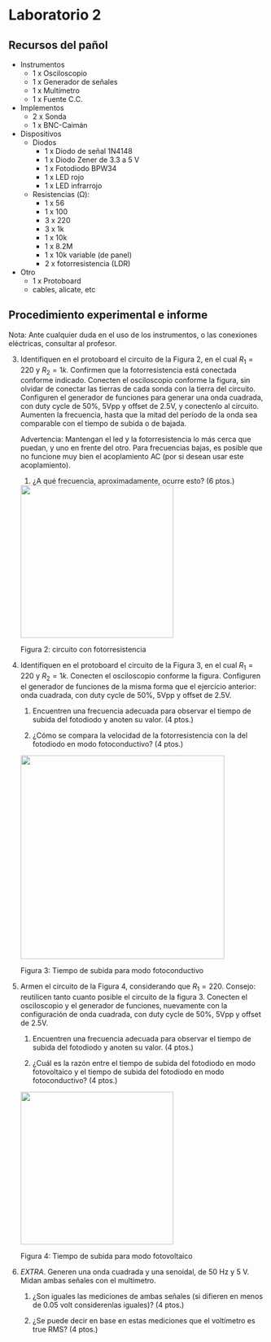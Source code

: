 # Laboratorio 2

## Recursos del pañol

- Instrumentos
  - 1 x Osciloscopio
  - 1 x Generador de señales
  - 1 x Multímetro
  - 1 x Fuente C.C.
- Implementos
  - 2 x Sonda
  - 1 x BNC-Caimán
- Dispositivos
  - Diodos
    - 1 x Diodo de señal 1N4148
    - 1 x Diodo Zener de 3.3 a 5 V
    - 1 x Fotodiodo BPW34
    - 1 x LED rojo
    - 1 x LED infrarrojo
  - Resistencias (Ω):
    - 1 x 56
    - 1 x 100
    - 3 x 220
    - 3 x 1k
    - 1 x 10k
    - 1 x 8.2M
    - 1 x 10k variable (de panel)
    - 2 x fotorresistencia (LDR)
- Otro
    - 1 x Protoboard
    - cables, alicate, etc

## Procedimiento experimental e informe

Nota: Ante cualquier duda en el uso de los instrumentos, o las conexiones eléctricas, consultar al profesor.

3. Identifiquen en el protoboard el circuito de la Figura 2, en el cual $R_1=220$ y $R_2= 1k$. Confirmen que la fotorresistencia está conectada conforme indicado. Conecten el osciloscopio conforme la figura, sin olvidar de conectar las tierras de cada sonda con la tierra del circuito. Configuren el generador de funciones para generar una onda cuadrada, con duty cycle de 50%, 5Vpp y offset de 2.5V, y conectenlo al circuito. Aumenten la frecuencia, hasta que la mitad del período de la onda sea comparable con el tiempo de subida o de bajada.

   Advertencia: Mantengan el led y la fotorresistencia lo más cerca que puedan, y uno en frente del otro. Para frecuencias bajas, es posible que no funcione muy bien el acoplamiento AC (por si desean usar este acoplamiento).

   1. ¿A qué frecuencia, aproximadamente, ocurre esto? (6 ptos.) 

   <img src="https://julianodb.github.io/electronic_circuits_diagrams/ldr.png" width="300">

   Figura 2: circuito con fotorresistencia

4. Identifiquen en el protoboard el circuito de la Figura 3, en el cual $R_1=220$ y $R_2= 1k$. Conecten el osciloscopio conforme la figura. Configuren el generador de funciones de la misma forma que el ejercício anterior: onda cuadrada, con duty cycle de 50%, 5Vpp y offset de 2.5V.
    1. Encuentren una frecuencia adecuada para observar el tiempo de subida del fotodiodo y anoten su valor. (4 ptos.)
    
    2. ¿Cómo se compara la velocidad de la fotorresistencia con la del fotodiodo en modo fotoconductivo? (4 ptos.)

    <img src="https://julianodb.github.io/electronic_circuits_diagrams/photodiode_photoconductive.png" width="400">
    
    Figura 3: Tiempo de subida para modo fotoconductivo

5. Armen el circuito de la Figura 4, considerando que $R_1=220$. Consejo: reutilicen tanto cuanto posible el circuito de la figura 3. Conecten el osciloscopio y el generador de funciones, nuevamente con la configuración de onda cuadrada, con duty cycle de 50%, 5Vpp y offset de 2.5V.
    1. Encuentren una frecuencia adecuada para observar el tiempo de subida del fotodiodo y anoten su valor. (4 ptos.) 

    2. ¿Cuál es la razón entre el tiempo de subida del fotodiodo en modo fotovoltaico y el tiempo de subida del fotodiodo en modo fotoconductivo? (4 ptos.)

    <img src="https://julianodb.github.io/electronic_circuits_diagrams/photodiode_photovoltaic.png" width="300">
    
    Figura 4: Tiempo de subida para modo fotovoltaico


5. *EXTRA*. Generen una onda cuadrada y una senoidal, de 50 Hz y 5 V. Midan ambas señales con el multímetro.

    1. ¿Son iguales las mediciones de ambas señales (si difieren en menos de 0.05 volt considerenlas iguales)? (4 ptos.)
    
    2. ¿Se puede decir en base en estas mediciones que el voltímetro es true RMS? (4 ptos.)